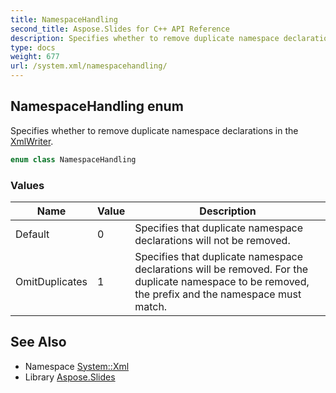 ```yaml
---
title: NamespaceHandling
second_title: Aspose.Slides for C++ API Reference
description: Specifies whether to remove duplicate namespace declarations in the XmlWriter.
type: docs
weight: 677
url: /system.xml/namespacehandling/
---
```

## NamespaceHandling enum


Specifies whether to remove duplicate namespace declarations in the [XmlWriter](../xmlwriter/).

```cpp
enum class NamespaceHandling
```

### Values

| Name | Value | Description |
| --- | --- | --- |
| Default | 0 | Specifies that duplicate namespace declarations will not be removed. |
| OmitDuplicates | 1 | Specifies that duplicate namespace declarations will be removed. For the duplicate namespace to be removed, the prefix and the namespace must match. |

## See Also

* Namespace [System::Xml](../)
* Library [Aspose.Slides](../../)